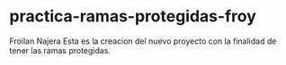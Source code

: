# practica-ramas-protegidas-froy

Froilan Najera 
Esta es la creacion del nuevo proyecto con la finalidad de tener las ramas protegidas.